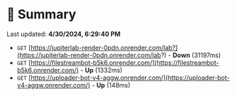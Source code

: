 # 📖 Summary
Last updated: **4/30/2024, 6:29:40 PM**

- `GET` [https://jupiterlab-render-0pdn.onrender.com/lab?](https://jupiterlab-render-0pdn.onrender.com/lab?) - **Down** (31197ms)
- `GET` [https://filestreambot-b5k6.onrender.com/](https://filestreambot-b5k6.onrender.com/) - **Up** (1332ms)
- `GET` [https://uploader-bot-v4-aggw.onrender.com/](https://uploader-bot-v4-aggw.onrender.com/) - **Up** (148ms)
